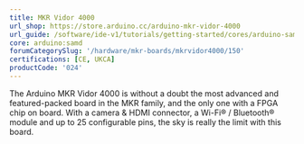 ```yaml
---
title: MKR Vidor 4000
url_shop: https://store.arduino.cc/arduino-mkr-vidor-4000
url_guide: /software/ide-v1/tutorials/getting-started/cores/arduino-samd
core: arduino:samd
forumCategorySlug: '/hardware/mkr-boards/mkrvidor4000/150'
certifications: [CE, UKCA]
productCode: '024'
---
```


The Arduino MKR Vidor 4000 is without a doubt the most advanced and featured-packed board in the MKR family, and the only one with a FPGA chip on board. With a camera & HDMI connector, a Wi-Fi® / Bluetooth® module and up to 25 configurable pins, the sky is really the limit with this board.